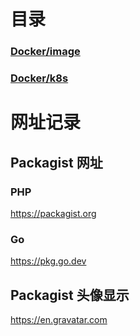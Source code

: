 # 目录
### [Docker/image](https://github.com/code-lives/notes/tree/main/Docke/image)
### [Docker/k8s](https://github.com/code-lives/notes/tree/main/Docke/k8s)

# 网址记录
## Packagist 网址
### PHP
https://packagist.org

### Go
https://pkg.go.dev

## Packagist 头像显示
https://en.gravatar.com

